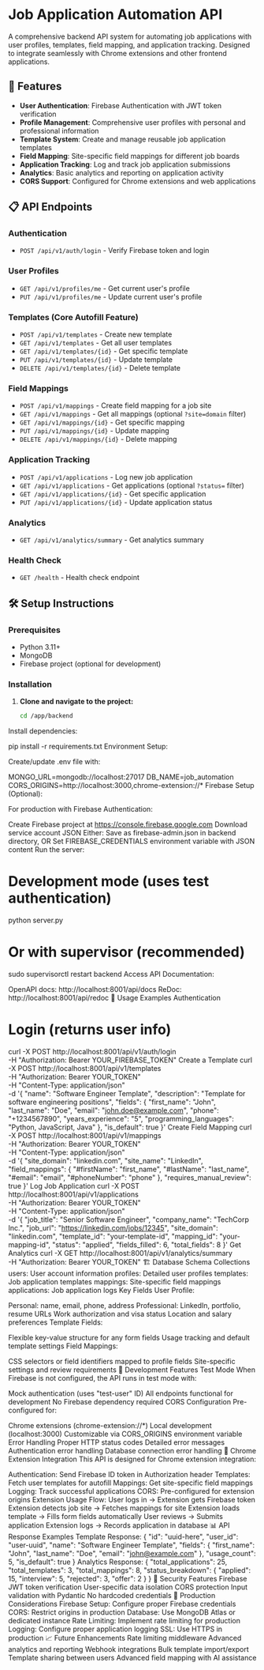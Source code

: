 # Job Application Automation API

A comprehensive backend API system for automating job applications with user profiles, templates, field mapping, and application tracking. Designed to integrate seamlessly with Chrome extensions and other frontend applications.

## 🚀 Features

- **User Authentication**: Firebase Authentication with JWT token verification
- **Profile Management**: Comprehensive user profiles with personal and professional information
- **Template System**: Create and manage reusable job application templates
- **Field Mapping**: Site-specific field mappings for different job boards
- **Application Tracking**: Log and track job application submissions
- **Analytics**: Basic analytics and reporting on application activity
- **CORS Support**: Configured for Chrome extensions and web applications

## 📋 API Endpoints

### Authentication
- `POST /api/v1/auth/login` - Verify Firebase token and login

### User Profiles
- `GET /api/v1/profiles/me` - Get current user's profile
- `PUT /api/v1/profiles/me` - Update current user's profile

### Templates (Core Autofill Feature)
- `POST /api/v1/templates` - Create new template
- `GET /api/v1/templates` - Get all user templates
- `GET /api/v1/templates/{id}` - Get specific template
- `PUT /api/v1/templates/{id}` - Update template
- `DELETE /api/v1/templates/{id}` - Delete template

### Field Mappings
- `POST /api/v1/mappings` - Create field mapping for a job site
- `GET /api/v1/mappings` - Get all mappings (optional `?site=domain` filter)
- `GET /api/v1/mappings/{id}` - Get specific mapping
- `PUT /api/v1/mappings/{id}` - Update mapping
- `DELETE /api/v1/mappings/{id}` - Delete mapping

### Application Tracking
- `POST /api/v1/applications` - Log new job application
- `GET /api/v1/applications` - Get applications (optional `?status=` filter)
- `GET /api/v1/applications/{id}` - Get specific application
- `PUT /api/v1/applications/{id}` - Update application status

### Analytics
- `GET /api/v1/analytics/summary` - Get analytics summary

### Health Check
- `GET /health` - Health check endpoint

## 🛠 Setup Instructions

### Prerequisites
- Python 3.11+
- MongoDB
- Firebase project (optional for development)

### Installation

1. **Clone and navigate to the project:**
   ```bash
   cd /app/backend
Install dependencies:

pip install -r requirements.txt
Environment Setup:

Create/update .env file with:

MONGO_URL=mongodb://localhost:27017
DB_NAME=job_automation
CORS_ORIGINS=http://localhost:3000,chrome-extension://*
Firebase Setup (Optional):

For production with Firebase Authentication:

Create Firebase project at https://console.firebase.google.com
Download service account JSON
Either:
Save as firebase-admin.json in backend directory, OR
Set FIREBASE_CREDENTIALS environment variable with JSON content
Run the server:

# Development mode (uses test authentication)
python server.py

# Or with supervisor (recommended)
sudo supervisorctl restart backend
Access API Documentation:

OpenAPI docs: http://localhost:8001/api/docs
ReDoc: http://localhost:8001/api/redoc
📖 Usage Examples
Authentication
# Login (returns user info)
curl -X POST http://localhost:8001/api/v1/auth/login \
  -H "Authorization: Bearer YOUR_FIREBASE_TOKEN"
Create a Template
curl -X POST http://localhost:8001/api/v1/templates \
  -H "Authorization: Bearer YOUR_TOKEN" \
  -H "Content-Type: application/json" \
  -d '{
    "name": "Software Engineer Template",
    "description": "Template for software engineering positions",
    "fields": {
      "first_name": "John",
      "last_name": "Doe",
      "email": "john.doe@example.com",
      "phone": "+1234567890",
      "years_experience": "5",
      "programming_languages": "Python, JavaScript, Java"
    },
    "is_default": true
  }'
Create Field Mapping
curl -X POST http://localhost:8001/api/v1/mappings \
  -H "Authorization: Bearer YOUR_TOKEN" \
  -H "Content-Type: application/json" \
  -d '{
    "site_domain": "linkedin.com",
    "site_name": "LinkedIn",
    "field_mappings": {
      "#firstName": "first_name",
      "#lastName": "last_name",
      "#email": "email",
      "#phoneNumber": "phone"
    },
    "requires_manual_review": true
  }'
Log Job Application
curl -X POST http://localhost:8001/api/v1/applications \
  -H "Authorization: Bearer YOUR_TOKEN" \
  -H "Content-Type: application/json" \
  -d '{
    "job_title": "Senior Software Engineer",
    "company_name": "TechCorp Inc.",
    "job_url": "https://linkedin.com/jobs/12345",
    "site_domain": "linkedin.com",
    "template_id": "your-template-id",
    "mapping_id": "your-mapping-id",
    "status": "applied",
    "fields_filled": 6,
    "total_fields": 8
  }'
Get Analytics
curl -X GET http://localhost:8001/api/v1/analytics/summary \
  -H "Authorization: Bearer YOUR_TOKEN"
🏗 Database Schema
Collections
users: User account information
profiles: Detailed user profiles
templates: Job application templates
mappings: Site-specific field mappings
applications: Job application logs
Key Fields
User Profile:

Personal: name, email, phone, address
Professional: LinkedIn, portfolio, resume URLs
Work authorization and visa status
Location and salary preferences
Template Fields:

Flexible key-value structure for any form fields
Usage tracking and default template settings
Field Mappings:

CSS selectors or field identifiers mapped to profile fields
Site-specific settings and review requirements
🔧 Development Features
Test Mode
When Firebase is not configured, the API runs in test mode with:

Mock authentication (uses "test-user" ID)
All endpoints functional for development
No Firebase dependency required
CORS Configuration
Pre-configured for:

Chrome extensions (chrome-extension://*)
Local development (localhost:3000)
Customizable via CORS_ORIGINS environment variable
Error Handling
Proper HTTP status codes
Detailed error messages
Authentication error handling
Database connection error handling
🚀 Chrome Extension Integration
This API is designed for Chrome extension integration:

Authentication: Send Firebase ID token in Authorization header
Templates: Fetch user templates for autofill
Mappings: Get site-specific field mappings
Logging: Track successful applications
CORS: Pre-configured for extension origins
Extension Usage Flow:
User logs in → Extension gets Firebase token
Extension detects job site → Fetches mappings for site
Extension loads template → Fills form fields automatically
User reviews → Submits application
Extension logs → Records application in database
📊 API Response Examples
Template Response:
{
  "id": "uuid-here",
  "user_id": "user-uuid",
  "name": "Software Engineer Template",
  "fields": {
    "first_name": "John",
    "last_name": "Doe",
    "email": "john@example.com"
  },
  "usage_count": 5,
  "is_default": true
}
Analytics Response:
{
  "total_applications": 25,
  "total_templates": 3,
  "total_mappings": 8,
  "status_breakdown": {
    "applied": 15,
    "interview": 5,
    "rejected": 3,
    "offer": 2
  }
}
🔐 Security Features
Firebase JWT token verification
User-specific data isolation
CORS protection
Input validation with Pydantic
No hardcoded credentials
🚨 Production Considerations
Firebase Setup: Configure proper Firebase credentials
CORS: Restrict origins in production
Database: Use MongoDB Atlas or dedicated instance
Rate Limiting: Implement rate limiting for production
Logging: Configure proper application logging
SSL: Use HTTPS in production
📈 Future Enhancements
Rate limiting middleware
Advanced analytics and reporting
Webhook integrations
Bulk template import/export
Template sharing between users
Advanced field mapping with AI assistance